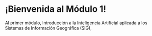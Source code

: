 # ¡Bienvenida al Módulo 1! 

Al primer módulo, Introducción a la Inteligencia Artificial aplicada a los Sistemas de Información Geográfica (SIG), 

```{tableofcontents}
```
